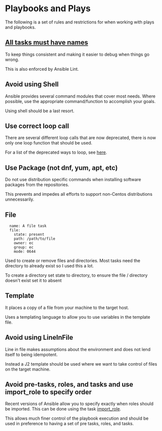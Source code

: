 # Playbooks and Plays

The following is a set of rules and restrictions for when working with plays and playbooks.

## [All tasks must have names](https://docs.ansible.com/ansible/latest/user_guide/playbooks_best_practices.html#always-name-tasks)

To keep things consistent and making it easier to debug when things go wrong.

This is also enforced by Ansible Lint.


## Avoid using Shell

Ansible provides several command modules that cover most needs. Where possible, use the appropriate command/function to accomplish your goals.

Using shell should be a last resort.


## Use correct loop call

There are several different loop calls that are now deprecated, there is now only one loop function that should be used.

For a list of the deprecated ways to loop, see [here](https://docs.ansible.com/ansible/latest/user_guide/playbooks_loops.html#migrating-from-with-x-to-loop).


## Use Package (not dnf, yum, apt,  etc)

Do not use distribution specific commands when installing software packages from the repositories.

This prevents and impedes all efforts to support non-Centos distributions unnecessarily.

## File


```
  name: A file task
  file:
    state: present
    path: /path/to/file
    owner: ec
    group: ec
    mode: 0644
```


Used to create or remove files and directories. Most tasks need the directory to already exist so I used this a lot.

To create a directory set state to directory, to ensure the file / directory doesn't exist set it to absent


## Template

It places a copy of a file from your machine to the target host.

Uses a templating language to allow you to use variables in the template file.

## Avoid using LineInFile

Line in file makes assumptions about the environment and does not lend itself to being idempotent.

Instead a J2 template should be used where we want to take control of files on the target machine.


## Avoid pre-tasks, roles, and tasks and  use import_role to specify order

Recent versions of Ansible allow you to specify exactly when roles should be imported.
This can be done using the task [import_role](https://docs.ansible.com/ansible/latest/modules/import_role_module.html). 

This allows much finer control of the playbook execution and should be used in preference to having a set of pre tasks, roles, and tasks.

